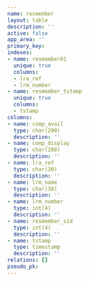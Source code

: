 ```yaml
---
name: resmember
layout: table
description: ''
active: false
app_area: ''
primary_key: 
indexes:
- name: resmember01
  unique: true
  columns:
  - lra_ref
  - lrm_number
- name: resmember_tstamp
  unique: true
  columns:
  - tstamp
columns:
- name: comp_avail
  type: char(200)
  description: ''
- name: comp_display
  type: char(200)
  description: ''
- name: lra_ref
  type: char(30)
  description: ''
- name: lrm_name
  type: char(30)
  description: ''
- name: lrm_number
  type: int(4)
  description: ''
- name: resmember_sid
  type: int(4)
  description: ''
- name: tstamp
  type: timestamp
  description: ''
relations: []
pseudo_pk: 
---
```


